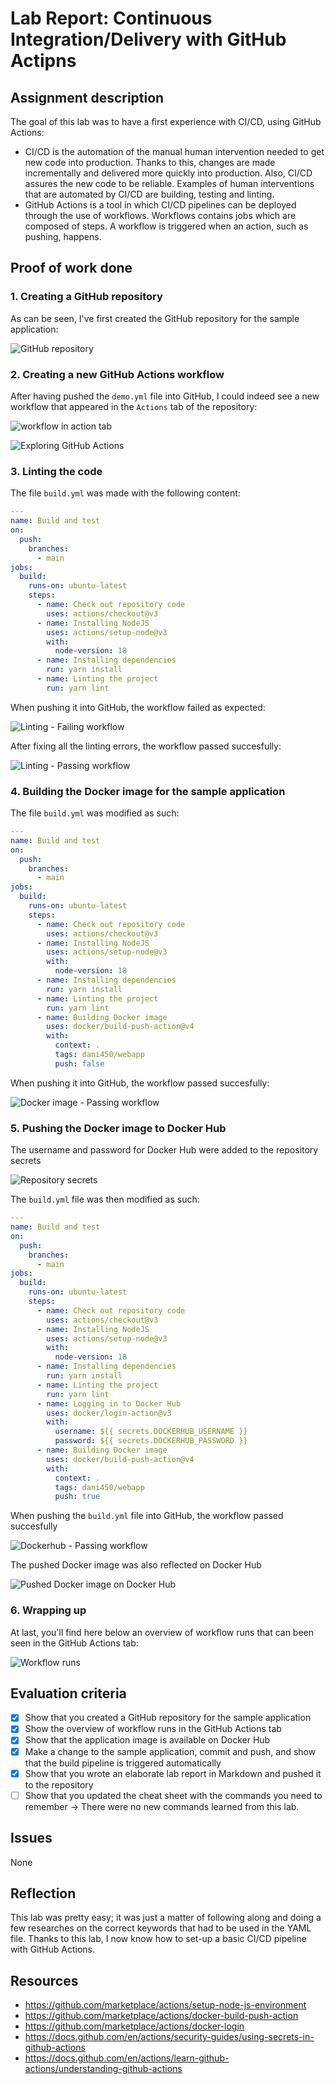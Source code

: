 # Lab Report: Continuous Integration/Delivery with GitHub Actipns

## Assignment description

The goal of this lab was to have a first experience with CI/CD, using GitHub Actions:

- CI/CD is the automation of the manual human intervention needed to get new code into production. Thanks to this, changes are made incrementally and delivered more quickly into production. Also, CI/CD assures the new code to be reliable. Examples of human interventions that are automated by CI/CD are building, testing and linting.
- GitHub Actions is a tool in which CI/CD pipelines can be deployed through the use of workflows. Workflows contains jobs which are composed of steps. A workflow is triggered when an action, such as pushing, happens.

## Proof of work done

### 1. Creating a GitHub repository

As can be seen, I've first created the GitHub repository for the sample application:

![GitHub repository](img/01.png)

### 2. Creating a new GitHub Actions workflow

After having pushed the `demo.yml` file into GitHub, I could indeed see a new workflow that appeared in the `Actions` tab of the repository:

![workflow in action tab](img/02.png)

![Exploring GitHub Actions](img/03.png)

### 3. Linting the code

The file `build.yml` was made with the following content:

```YAML
---
name: Build and test
on:
  push:
    branches:
      - main
jobs:
  build:
    runs-on: ubuntu-latest
    steps:
      - name: Check out repository code
        uses: actions/checkout@v3
      - name: Installing NodeJS
        uses: actions/setup-node@v3
        with:
          node-version: 18
      - name: Installing dependencies
        run: yarn install
      - name: Linting the project
        run: yarn lint
```

When pushing it into GitHub, the workflow failed as expected:

![Linting - Failing workflow](img/04.png)

After fixing all the linting errors, the workflow passed succesfully:

![Linting - Passing workflow](img/05.png)

### 4. Building the Docker image for the sample application

The file `build.yml` was modified as such:

```YAML
---
name: Build and test
on:
  push:
    branches:
      - main
jobs:
  build:
    runs-on: ubuntu-latest
    steps:
      - name: Check out repository code
        uses: actions/checkout@v3
      - name: Installing NodeJS
        uses: actions/setup-node@v3
        with:
          node-version: 18
      - name: Installing dependencies
        run: yarn install
      - name: Linting the project
        run: yarn lint
      - name: Building Docker image
        uses: docker/build-push-action@v4
        with:
          context: .
          tags: dani450/webapp
          push: false
```

When pushing it into GitHub, the workflow passed succesfully:

![Docker image - Passing workflow](img/06.png)

### 5. Pushing the Docker image to Docker Hub

The username and password for Docker Hub were added to the repository secrets

![Repository secrets](img/07.png)

The `build.yml` file was then modified as such:

```YAML
---
name: Build and test
on:
  push:
    branches:
      - main
jobs:
  build:
    runs-on: ubuntu-latest
    steps:
      - name: Check out repository code
        uses: actions/checkout@v3
      - name: Installing NodeJS
        uses: actions/setup-node@v3
        with:
          node-version: 18
      - name: Installing dependencies
        run: yarn install
      - name: Linting the project
        run: yarn lint
      - name: Logging in to Docker Hub
        uses: docker/login-action@v3
        with:
          username: ${{ secrets.DOCKERHUB_USERNAME }}
          password: ${{ secrets.DOCKERHUB_PASSWORD }}
      - name: Building Docker image
        uses: docker/build-push-action@v4
        with:
          context: .
          tags: dani450/webapp
          push: true
```

When pushing the `build.yml` file into GitHub, the workflow passed succesfully

![Dockerhub - Passing workflow](img/08.png)

The pushed Docker image was also reflected on Docker Hub

![Pushed Docker image on Docker Hub](img/09.png)

### 6. Wrapping up

At last, you'll find here below an overview of workflow runs that can been seen in the GitHub Actions tab:

![Workflow runs](img/10.png)

## Evaluation criteria

- [x] Show that you created a GitHub repository for the sample application
- [x] Show the overview of workflow runs in the GitHub Actions tab
- [x] Show that the application image is available on Docker Hub
- [x] Make a change to the sample application, commit and push, and show that the build pipeline is triggered automatically
- [x] Show that you wrote an elaborate lab report in Markdown and pushed it to the repository
- [ ] Show that you updated the cheat sheet with the commands you need to remember &rarr; There were no new commands learned from this lab.

## Issues

None

## Reflection

This lab was pretty easy; it was just a matter of following along and doing a few researches on the correct keywords that had to be used in the YAML file. Thanks to this lab, I now know how to set-up a basic CI/CD pipeline with GitHub Actions.

## Resources

- <https://github.com/marketplace/actions/setup-node-js-environment>
- <https://github.com/marketplace/actions/docker-build-push-action>
- <https://github.com/marketplace/actions/docker-login>
- <https://docs.github.com/en/actions/security-guides/using-secrets-in-github-actions>
- <https://docs.github.com/en/actions/learn-github-actions/understanding-github-actions>
